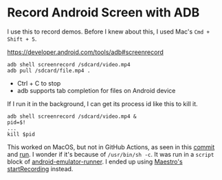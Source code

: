 # Record Android Screen with ADB
I use this to record demos. Before I knew about this, I used Mac's `Cmd + Shift + 5`.

https://developer.android.com/tools/adb#screenrecord
```
adb shell screenrecord /sdcard/video.mp4
adb pull /sdcard/file.mp4 .
```
- Ctrl + C to stop
- adb supports tab completion for files on Android device

If I run it in the background, I can get its process id like this to kill it.
```
adb shell screenrecord /sdcard/video.mp4 &
pid=$!
...
kill $pid
```
This worked on MacOS, but not in GitHub Actions, as seen in this [commit](https://github.com/lydavid/MusicSearch/pull/826/commits/0c5f19c2ca34bc666800572fd136558f442c7179) and [run](https://github.com/lydavid/MusicSearch/actions/runs/8494846929). I wonder if it's because of `/usr/bin/sh -c`. It was run in a `script` block of [android-emulator-runner](https://github.com/ReactiveCircus/android-emulator-runner). I ended up using [Maestro's startRecording](https://maestro.mobile.dev/api-reference/commands/startrecording) instead.